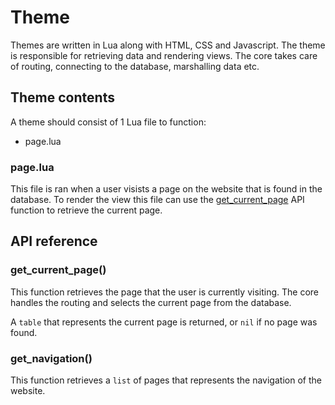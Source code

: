 # Theme

Themes are written in Lua along with HTML, CSS and Javascript. The theme is
responsible for retrieving data and rendering views. The core takes care of
routing, connecting to the database, marshalling data etc.

## Theme contents

A theme should consist of 1 Lua file to function:

 - page.lua

### page.lua

This file is ran when a user visists a page on the website that is found in the
database. To render the view this file can use the
[get_current_page](#get_current_page()) API function to retrieve the current
page. 

## API reference

### get_current_page()

This function retrieves the page that the user is currently visiting. The core
handles the routing and selects the current page from the database.

A `table` that represents the current page is returned, or `nil` if no page was
found.

### get_navigation()

This function retrieves a `list` of pages that represents the navigation of the
website.
